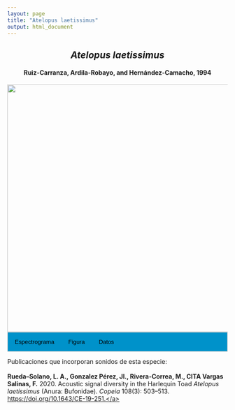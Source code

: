 ```yaml
---
layout: page
title: "Atelopus laetissimus"
output: html_document
---
```


<style>
/* Simplified CSS for tabs */
.tab {
  overflow: hidden;
  border: 1px solid #ccc;
  background-color: #0092ca;
}
.tab button {
  background-color: inherit;
  float: left;
  border: none;
  cursor: pointer;
  padding: 14px 16px;
  transition: background-color 0.3s;
}
.tab button:hover {
  background-color: #ddd;
}
.tab button.active {
  background-color: #ccc;
}
.tabcontent {
  display: none;
  padding: 6px 12px;
  border: 1px solid #ccc;
  border-top: none;
}
.audio-container {
  margin-bottom: 10px;
}
body h1 {
  display: none;
}
</style>

<script>
function openTab(evt, tabName) {
  document.querySelectorAll('.tabcontent').forEach(tab => tab.style.display = "none");
  document.querySelectorAll('.tablinks').forEach(link => link.classList.remove('active'));
  document.getElementById(tabName).style.display = "block";
  evt.currentTarget.classList.add('active');
}
</script>

<!-- Species presentation -->
<div style="text-align: center;">
  <h2><i>Atelopus laetissimus</i></h2>
  <h4>Ruiz-Carranza, Ardila-Robayo, and Hernández-Camacho, 1994</h4>
  <img src="{{ site.baseurl }}/images/especie_Atelopus_laetissimus.png" style="width:15cm;">
</div>

<!-- Tabs section -->
<div class="tab">
  <button class="tablinks" onclick="openTab(event, 'Espectro')">Espectrograma</button>
  <button class="tablinks" onclick="openTab(event, 'fig')">Figura</button>
  <button class="tablinks" onclick="openTab(event, 'tab')">Datos</button>
</div>

<!-- Seccion Espectrograma -->
<div id="Espectro" class="tabcontent" style="text-align: center;">
  <video width="100%" height="auto" controls>
    <source src="{{ site.baseurl }}/Espectrograms/dyna_Atelopus_laetissimus.mp4" type="video/mp4">
    Tu navegador no soporta el elemento de video.
  </video>
</div>

<!-- Seccion Figura -->
<div id="fig" class="tabcontent" style="text-align: center;">
  <img src="{{ site.baseurl }}/images/spec_Atelopus_laetissimus.png" style="width:15cm;">
</div>

<!-- Seccion Datos -->
<div id="tab" class="tabcontent">
  <p>IAVH-CSA</p>
  <p><a href="http://colecciones.humboldt.org.co/rec/sonidos/IAvH-CSA-34148/IAvH-CSA-34148.wav">IAVH-CSA-34148</a></p>
  <p><a href="http://colecciones.humboldt.org.co/rec/sonidos/IAvH-CSA-34149/IAvH-CSA-34149.wav">IAVH-CSA-34149</a></p>
  <p><a href="http://colecciones.humboldt.org.co/rec/sonidos/IAvH-CSA-34150/IAvH-CSA-34150.wav">IAVH-CSA-34150</a></p>
  <p><a href="http://colecciones.humboldt.org.co/rec/sonidos/IAvH-CSA-34151/IAvH-CSA-34151.wav">IAVH-CSA-34151</a></p>
  <p><a href="http://colecciones.humboldt.org.co/rec/sonidos/IAvH-CSA-34152/IAvH-CSA-34152.wav">IAVH-CSA-34152</a></p>
  <p><a href="http://colecciones.humboldt.org.co/rec/sonidos/IAvH-CSA-34153/IAvH-CSA-34153.wav">IAVH-CSA-34153</a></p>
  <p><a href="http://colecciones.humboldt.org.co/rec/sonidos/IAvH-CSA-34154/IAvH-CSA-34154.wav">IAVH-CSA-34154</a></p>
  <p><a href="http://colecciones.humboldt.org.co/rec/sonidos/IAvH-CSA-34155/IAvH-CSA-34155.wav">IAVH-CSA-34155</a></p>
  <p><a href="http://colecciones.humboldt.org.co/rec/sonidos/IAvH-CSA-34156/IAvH-CSA-34156.wav">IAVH-CSA-34156</a></p>
  <p><a href="http://colecciones.humboldt.org.co/rec/sonidos/IAvH-CSA-34157/IAvH-CSA-34157.wav">IAVH-CSA-34157</a></p>
  <p><a href="http://colecciones.humboldt.org.co/rec/sonidos/IAvH-CSA-34158/IAvH-CSA-34158.wav">IAVH-CSA-34158</a></p>
  <p><a href="http://colecciones.humboldt.org.co/rec/sonidos/IAvH-CSA-34159/IAvH-CSA-34159.wav">IAVH-CSA-34159</a></p>
  <p><a href="http://colecciones.humboldt.org.co/rec/sonidos/IAvH-CSA-34160/IAvH-CSA-34160.wav">IAVH-CSA-34160</a></p>
  <p><a href="http://colecciones.humboldt.org.co/rec/sonidos/IAvH-CSA-34161/IAvH-CSA-34161.wav">IAVH-CSA-34161</a></p>
  <p><a href="http://colecciones.humboldt.org.co/rec/sonidos/IAvH-CSA-34162/IAvH-CSA-34162.wav">IAVH-CSA-34162</a></p>
  <p><a href="http://colecciones.humboldt.org.co/rec/sonidos/IAvH-CSA-34163/IAvH-CSA-34163.wav">IAVH-CSA-34163</a></p>
  <p><a href="http://colecciones.humboldt.org.co/rec/sonidos/IAvH-CSA-34164/IAvH-CSA-34164.wav">IAVH-CSA-34164</a></p>
</div>

Publicaciones que incorporan sonidos de esta especie:
<br><br>
<strong>Rueda–Solano, L. A., Gonzalez Pérez, Jl., Rivera-Correa, M., CITA Vargas Salinas, F.</strong> 2020. Acoustic signal diversity in the Harlequin Toad <i>Atelopus laetissimus</i> (Anura: Bufonidae). <i>Copeia</i> 108(3): 503–513. <a href="https://doi.org/10.1643/CE-19-251">https://doi.org/10.1643/CE-19-251.</a>

